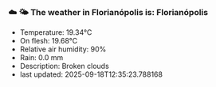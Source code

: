### ☁️ 🌤️  The weather in Florianópolis is: Florianópolis

- Temperature: 19.34°C
- On flesh: 19.68°C
- Relative air humidity: 90%
- Rain: 0.0 mm
- Description: Broken clouds
- last updated: 2025-09-18T12:35:23.788168
